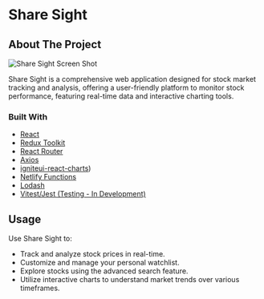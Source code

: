 # Share Sight

## About The Project

![Share Sight Screen Shot](https://stock-web-app.netlify.app/path_to_your_image.png)

Share Sight is a comprehensive web application designed for stock market tracking and analysis, offering a user-friendly platform to monitor stock performance, featuring real-time data and interactive charting tools.

### Built With

* [React](https://reactjs.org/)
* [Redux Toolkit](https://redux-toolkit.js.org/)
* [React Router](https://reactrouter.com/)
* [Axios](https://axios-http.com/)
* [igniteui-react-charts](https://www.infragistics.com/products/ignite-ui-react/react/components/general-getting-started))
* [Netlify Functions](https://www.netlify.com/products/functions/)
* [Lodash](https://lodash.com/)
* [Vitest/Jest (Testing - In Development)](https://vitest.dev/)

## Usage

Use Share Sight to:
* Track and analyze stock prices in real-time.
* Customize and manage your personal watchlist.
* Explore stocks using the advanced search feature.
* Utilize interactive charts to understand market trends over various timeframes.


